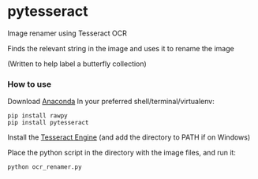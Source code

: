 # pytesseract
Image renamer using Tesseract OCR

Finds the relevant string in the image and uses it to rename the image  

(Written to help label a butterfly collection)  

### How to use
Download [Anaconda](https://www.anaconda.com/distribution/)
In your preferred shell/terminal/virtualenv:
```
pip install rawpy
pip install pytesseract
```
Install the [Tesseract Engine](https://github.com/tesseract-ocr/tesseract/wiki) (and add the directory to PATH if on Windows)

Place the python script in the directory with the image files, and run it:
```
python ocr_renamer.py
```
